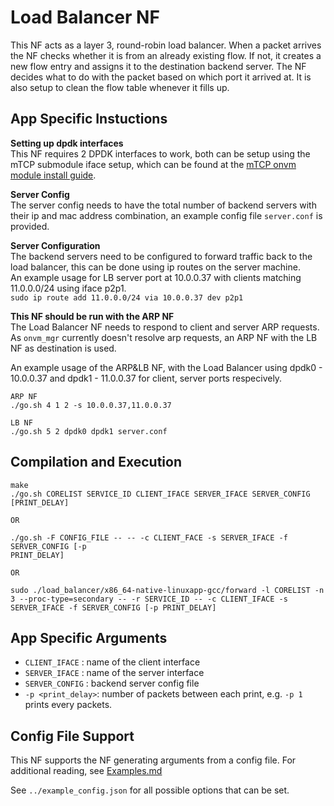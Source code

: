 Load Balancer NF
==

This NF acts as a layer 3, round-robin load balancer. When a packet arrives the NF checks whether it is from an already existing flow. If not, it creates a new flow entry and assigns it to the destination backend server. The NF decides what to do with the packet based on which port it arrived at. It is also setup to clean the flow table whenever it fills up.

App Specific Instuctions
--
**Setting up dpdk interfaces**  
This NF requires 2 DPDK interfaces to work, both can be setup using the mTCP submodule iface setup, which can be found at the [mTCP onvm module install guide][mTCP repo]. 

**Server Config**  
The server config needs to have the total number of backend servers with their ip and mac address combination, an example config file `server.conf` is provided.  

**Server Configuration**  
The backend servers need to be configured to forward traffic back to the load balancer, this can be done using ip routes on the server machine.  
An example usage for LB server port at 10.0.0.37 with clients matching 11.0.0.0/24 using iface p2p1.   
```sudo ip route add 11.0.0.0/24 via 10.0.0.37 dev p2p1```  

**This NF should be run with the ARP NF**    
The Load Balancer NF needs to respond to client and server ARP requests. As `onvm_mgr` currently doesn't resolve arp requests, an ARP NF    with the LB NF as destination is used.

An example usage of the ARP&LB NF, with the Load Balancer using dpdk0 - 10.0.0.37 and  dpdk1 - 11.0.0.37 for client, server ports respecively. 
```
ARP NF
./go.sh 4 1 2 -s 10.0.0.37,11.0.0.37

LB NF
./go.sh 5 2 dpdk0 dpdk1 server.conf 
```


Compilation and Execution
--
```
make
./go.sh CORELIST SERVICE_ID CLIENT_IFACE SERVER_IFACE SERVER_CONFIG [PRINT_DELAY]

OR

./go.sh -F CONFIG_FILE -- -- -c CLIENT_FACE -s SERVER_IFACE -f SERVER_CONFIG [-p
PRINT_DELAY]

OR

sudo ./load_balancer/x86_64-native-linuxapp-gcc/forward -l CORELIST -n 3 --proc-type=secondary -- -r SERVICE_ID -- -c CLIENT_IFACE -s SERVER_IFACE -f SERVER_CONFIG [-p PRINT_DELAY]
```

App Specific Arguments
--
  - `CLIENT_IFACE` : name of the client interface
  - `SERVER_IFACE` : name of the server interface
  - `SERVER_CONFIG` : backend server config file
  - `-p <print_delay>`: number of packets between each print, e.g. `-p 1` prints every packets.

Config File Support
--
This NF supports the NF generating arguments from a config file. For
additional reading, see [Examples.md](../../docs/Examples.md)

See `../example_config.json` for all possible options that can be set.

[mTCP repo]: https://github.com/mtcp-stack/mtcp/tree/devel#onvm-version
